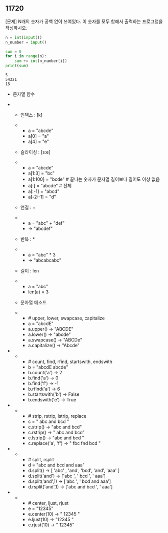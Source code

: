 ## 11720

[문제] N개의 숫자가 공백 없이 쓰여있다. 이 숫자를 모두 합해서 출력하는 프로그램을 작성하시오.

```python
n = int(input())
n_number = input()

sum = 0
for i in range(n):
    sum += int(n_number[i])
print(sum)
```

```
5
54321
15
```

- 문자열 함수

- - 인덱스 : [k]

  - - a = "abcde"
    - a[0] = "a"
    - a[4] = "e"

  - 슬라이싱 : [s:e]

  - - a = "abcde"
    - a[1:3] = "bc"
    - a[1:100] = "bcde"    # 끝나는 숫자가 문자열 길이보다 길어도 이상 없음
    - a[:] = "abcde"     # 전체
    - a[:-1] = "abcd"
    - a[-2:-1] = "d"

  - 연결 : +

  - - a = "abc" + "def"
    -  -> "abcdef"

  - 반복 : *

  - - a = "abc" * 3
    -  -> "abcabcabc" 

  - 길이 : len

  - - a = "abc"
    - len(a) = 3

  - 문자열 메소드

  - -  \# upper, lower, swapcase, capitalize
    - a = "abcdE"
    - a.upper() -> "ABCDE"
    - a.lower() -> "abcde"
    - a.swapcase() -> "ABCDe"
    - a.capitalize() -> "Abcde"

- - -  \# count, find, rfind, startswith, endswith
    - b = "abcdE abcde"
    - b.count('a') -> 2
    - b.find('a') -> 0
    - b.find('f') -> -1
    - b.rfind('a') -> 6
    - b.startswith('b') -> False
    - b.endswith('e') -> True

- - -  \# strip, rstrip, lstrip, replace
    - c = " abc and bcd "
    - c.strip() -> "abc and bcd"
    - c.rstrip() -> " abc and bcd"
    - c.lstrip() -> "abc and bcd "
    - c.replace('a', 'f') -> " fbc fnd bcd "

- - -  \# split, rsplit
    - d = "abc and bcd and aaa"
    - d.split() -> [ 'abc' , 'and', 'bcd', 'and', 'aaa' ]
    - d.split('and') -> ['abc ', ' bcd ', ' aaa']
    - d.split('and',1) -> ['abc ', ' bcd and aaa']
    - d.rsplit('and',1) -> ['abc and bcd ', ' aaa']

- - -  \# center, ljust, rjust
    - e = "12345"
    - e.center(10) -> "  12345   "
    - e.ljust(10)    -> "12345     "
    - e.rjust(10)   -> "     12345"